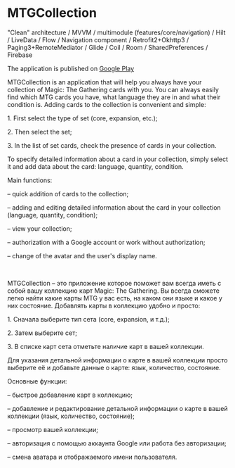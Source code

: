# MTGCollection
"Clean" architecture / MVVM / multimodule (features/core/navigation) / Hilt / LiveData / Flow / Navigation component / Retrofit2+Okhttp3 / Paging3+RemoteMediator / Glide / Coil / Room / SharedPreferences / Firebase

<P>
The application is published on <a href="[https://github.com/andreikslpv/MTGCollection](https://play.google.com/store/apps/details?id=com.andreikslpv.mtgcollection&pcampaignid=web_share)"> Google Play </a>
</P>

<P>MTGCollection is an application that will help you always have your collection of Magic: The Gathering cards with you. You can always easily find which MTG cards you have, what language they are in and what their condition is. Adding cards to the collection is convenient and simple:</P>
<P>1. First select the type of set (core, expansion, etc.);</P>
<P>2. Then select the set;</P>
<P>3. In the list of set cards, check the presence of cards in your collection.</P>
<P>To specify detailed information about a card in your collection, simply select it and add data about the card: language, quantity, condition.</P>
<P>Main functions:</P>
<P>– quick addition of cards to the collection;</P>
<P>– adding and editing detailed information about the card in your collection (language, quantity, condition);</P>
<P>– view your collection;</P>
<P>– authorization with a Google account or work without authorization;</P>
<P>– change of the avatar and the user's display name.</P>
<br>
<P>MTGCollection – это приложение которое поможет вам всегда иметь с собой вашу коллекцию карт Magic: The Gathering. Вы всегда сможете легко найти какие карты MTG у вас есть, на каком они языке и какое у них состояние. Добавлять карты в коллекцию удобно и просто:</P>
<P>1. Сначала выберите тип сета (core, expansion, и т.д.);</P>
<P>2. Затем выберите сет;</P>
<P>3. В списке карт сета отметьте наличие карт в вашей коллекции.</P>
<P>Для указания детальной информации о карте в вашей коллекции просто выберите её и добавьте данные о карте: язык, количество, состояние.</P>
<P>Основные функции:</P>
<P>– быстрое добавление карт в коллекцию;</P>
<P>– добавление и редактирование детальной информации о карте в вашей коллекции (язык, количество, состояние);</P>
<P>– просмотр вашей коллекции;</P>
<P>– авторизация с помощью аккаунта Google или работа без авторизации;</P>
<P>– смена аватара и отображаемого имени пользователя.</P>

